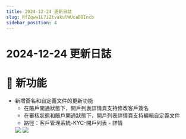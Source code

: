```yaml
---
title: 2024-12-24 更新日誌
slug: RfZqww1L7iZtvakulWUcaB8Incb
sidebar_position: 4
---
```



# 2024-12-24 更新日誌

# 🎉 新功能

- 新增簽名和自定義文件的更新功能
    - 在賬戶開通狀態下，開戶列表詳情頁支持修改客戶簽名
    - 在審核狀態和賬戶開通狀態下，開戶列表詳情頁支持編輯自定義文件
    - 路徑：客戶管理系統-KYC-開戶列表 - 詳情
    <img src="/assets/TslUbn8SZoIp9nxAAG5ciAf3nwh.png" src-width="2410" src-height="400" align="center"/>
    <img src="/assets/PPUIb0Txaod59FxpVl6caal9nQh.png" src-width="2542" src-height="532" align="center"/>
    
